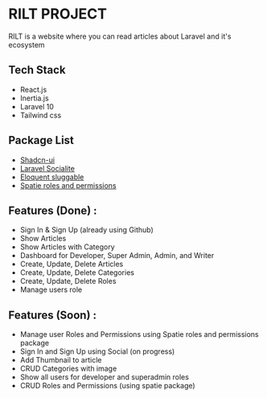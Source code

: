 # RILT PROJECT
RILT is a website where you can read articles about Laravel and it's ecosystem

## Tech Stack
 - React.js
 - Inertia.js
 - Laravel 10
 - Tailwind css

## Package List
 - [Shadcn-ui](https://ui.shadcn.com)
 - [Laravel Socialite](https://github.com/laravel/socialite)
 - [Eloquent sluggable](https://github.com/cviebrock/eloquent-sluggable)
 - [Spatie roles and permissions](https://spatie.be/docs/laravel-permission/v6/introduction)

## Features (Done) : 
 - Sign In & Sign Up (already using Github)
 - Show Articles
 - Show Articles with Category
 - Dashboard for Developer, Super Admin, Admin, and Writer
 - Create, Update, Delete Articles
 - Create, Update, Delete Categories
 - Create, Update, Delete Roles
 - Manage users role

 ## Features (Soon) :
 - Manage user Roles and Permissions using Spatie roles and permissions package
 - Sign In and Sign Up using Social (on progress)
 - Add Thumbnail to article
 - CRUD Categories with image
 - Show all users for developer and superadmin roles
 - CRUD Roles and Permissions (using spatie package)
